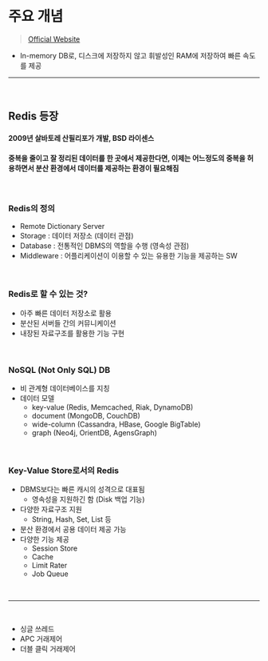 # 주요 개념
> [Official Website](https://redis.io/)
* In-memory DB로, 디스크에 저장하지 않고 휘발성인 RAM에 저장하여 빠른 속도를 제공

<hr>
<br>

## Redis 등장
#### 2009년 살바토레 산필리포가 개발, BSD 라이센스
#### 중복을 줄이고 잘 정리된 데이터를 한 곳에서 제공한다면, 이제는 어느정도의 중복을 허용하면서 분산 환경에서  데이터를 제공하는 환경이 필요해짐

<br>

### Redis의 정의
* Remote Dictionary Server
* Storage : 데이터 저장소 (데이터 관점)
* Database : 전통적인 DBMS의 역할을 수행 (영속성 관점)
* Middleware : 어플리케이션이 이용할 수 있는 유용한 기능을 제공하는 SW

<br>

### Redis로 할 수 있는 것?
* 아주 빠른 데이터 저장소로 활용
* 분산된 서버들 간의 커뮤니케이션
* 내장된 자료구조를 활용한 기능 구현

<br>

### NoSQL (Not Only SQL) DB
* 비 관계형 데이터베이스를 지칭
* 데이터 모델
  * key-value (Redis, Memcached, Riak, DynamoDB)
  * document (MongoDB, CouchDB)
  * wide-column (Cassandra, HBase, Google BigTable)
  * graph (Neo4j, OrientDB, AgensGraph)

<br>

### Key-Value Store로서의 Redis
* DBMS보다는 빠른 캐시의 성격으로 대표됨
  * 영속성을 지원하긴 함 (Disk 백업 기능)
* 다양한 자료구조 지원
  * String, Hash, Set, List 등
* 분산 환경에서 공용 데이터 제공 가능
* 다양한 기능 제공
  * Session Store
  * Cache
  * Limit Rater
  * Job Queue

<br>
<hr>
<br>

* 싱글 쓰레드
* APC 거래제어
* 더블 클릭 거래제어
